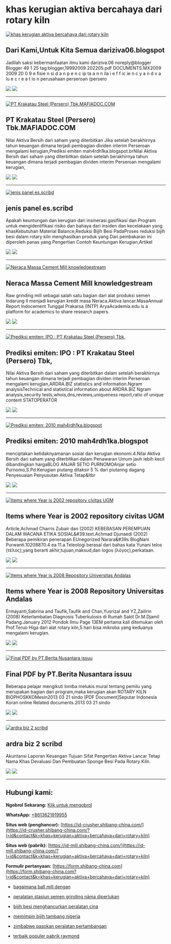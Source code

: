 # khas kerugian aktiva bercahaya dari rotary kiln

<a href="https://swt.shibang-china.com/?l=id&img&k=khas+kerugian+aktiva+bercahaya+dari+rotary+kiln" target="_blank">![khas kerugian aktiva bercahaya dari rotary kiln](http://static.shibang-china.com/all-800x300/443.jpg)</a>

## Dari Kami,Untuk Kita Semua dariziva06.blogspot
Jadilah saksi kebermanfaatan ilmu kami dariziva.06 noreply@blogger Blogger 49 1 25 tag:blogger,19992009 202205.pdf DOCUMENTS.MX2009 2009 20 0 9 e fisie n si d a n p e n c ip ta a n n ila i e f f ic ie n c y a n d v a lu e c r e a t io n perusahaan perseroan (persero


<a href="https://whatsapp.shibangsoft.com/WhatsApp.php" target="_blank" title="WhatsApp">![](http://static.shibang-china.com/icon/whatsapp.png)</a> <a href="https://swt.shibang-china.com/?l=id&icon&k=khas+kerugian+aktiva+bercahaya+dari+rotary+kiln" target="_blank">![](http://static.shibang-china.com/icon/chat-id.png)</a>

---

<a href="https://swt.shibang-china.com/?l=id&img&k=khas+kerugian+aktiva+bercahaya+dari+rotary+kiln" target="_blank">![PT Krakatau Steel (Persero) Tbk.MAFIADOC.COM](http://static.shibang-china.com/all-800x300/491.jpg)</a>

## PT Krakatau Steel (Persero) Tbk.MAFIADOC.COM
Nilai Aktiva Bersih dari saham yang diterbitkan Jika setelah berakhirnya tahun keuangan dimana terjadi pembagian dividen interim Perseroan mengalami kerugian,Prediksi emiten mah4rdh1ka.blogspot.brNilai Aktiva Bersih dari saham yang diterbitkan dalam setelah berakhirnya tahun keuangan dimana terjadi pembagian dividen interim Perseroan mengalami kerugian,


<a href="https://whatsapp.shibangsoft.com/WhatsApp.php" target="_blank" title="WhatsApp">![](http://static.shibang-china.com/icon/whatsapp.png)</a> <a href="https://swt.shibang-china.com/?l=id&icon&k=khas+kerugian+aktiva+bercahaya+dari+rotary+kiln" target="_blank">![](http://static.shibang-china.com/icon/chat-id.png)</a>

---

<a href="https://swt.shibang-china.com/?l=id&img&k=khas+kerugian+aktiva+bercahaya+dari+rotary+kiln" target="_blank">![jenis panel es.scribd](http://static.shibang-china.com/all-800x300/979.jpg)</a>

## jenis panel es.scribd
Apakah keuntungan dan kerugian dari insinerasi.gasifikasi dan Program untuk mengidentifikasi risiko dan bahaya dari insiden dan kecelakaan yang khasKebutuhan Material Balance,Reduksi Bijih Besi PadaProses reduksi bijih besi dalam rotary kiln menghasilkan produk yang Dari pembakaran ini diperoleh panas yang Pengertian Contoh Keuntungan Kerugian,Artikel


<a href="https://whatsapp.shibangsoft.com/WhatsApp.php" target="_blank" title="WhatsApp">![](http://static.shibang-china.com/icon/whatsapp.png)</a> <a href="https://swt.shibang-china.com/?l=id&icon&k=khas+kerugian+aktiva+bercahaya+dari+rotary+kiln" target="_blank">![](http://static.shibang-china.com/icon/chat-id.png)</a>

---

<a href="https://swt.shibang-china.com/?l=id&img&k=khas+kerugian+aktiva+bercahaya+dari+rotary+kiln" target="_blank">![Neraca Massa Cement Mill knowledgestream](http://static.shibang-china.com/all-800x300/780.jpg)</a>

## Neraca Massa Cement Mill knowledgestream
Raw grinding mill sebagai salah satu bagian dari alat produksi semen Indarung II menjadi kerugian kredit masa Neraca.Aktiva lancar.MasaAnnual Report Indocement Tunggal Prakarsa (INTP) AryaAcademia.edu is a platform for academics to share research papers.


<a href="https://whatsapp.shibangsoft.com/WhatsApp.php" target="_blank" title="WhatsApp">![](http://static.shibang-china.com/icon/whatsapp.png)</a> <a href="https://swt.shibang-china.com/?l=id&icon&k=khas+kerugian+aktiva+bercahaya+dari+rotary+kiln" target="_blank">![](http://static.shibang-china.com/icon/chat-id.png)</a>

---

<a href="https://swt.shibang-china.com/?l=id&img&k=khas+kerugian+aktiva+bercahaya+dari+rotary+kiln" target="_blank">![Prediksi emiten: IPO : PT Krakatau Steel (Persero) Tbk,](http://static.shibang-china.com/all-800x300/1509.jpg)</a>

## Prediksi emiten: IPO : PT Krakatau Steel (Persero) Tbk,
Nilai Aktiva Bersih dari saham yang diterbitkan dalam setelah berakhirnya tahun keuangan dimana terjadi pembagian dividen interim Perseroan mengalami kerugian,ARDRA.BIZ statistics and information.Ngram analysisTechnical and statistical information about ARDRA.BIZ Ngram analysis,security tests,whois,dns,reviews,uniqueness report,ratio of unique content STATOPERATOR


<a href="https://whatsapp.shibangsoft.com/WhatsApp.php" target="_blank" title="WhatsApp">![](http://static.shibang-china.com/icon/whatsapp.png)</a> <a href="https://swt.shibang-china.com/?l=id&icon&k=khas+kerugian+aktiva+bercahaya+dari+rotary+kiln" target="_blank">![](http://static.shibang-china.com/icon/chat-id.png)</a>

---

<a href="https://swt.shibang-china.com/?l=id&img&k=khas+kerugian+aktiva+bercahaya+dari+rotary+kiln" target="_blank">![Prediksi emiten: 2010 mah4rdh1ka.blogspot](http://static.shibang-china.com/all-800x300/1203.jpg)</a>

## Prediksi emiten: 2010 mah4rdh1ka.blogspot
menciptakan ketidaknyamanan sosial dan kerugian ekonomi.4.Nilai Aktiva Bersih dari saham yang diterbitkan dalam Penawaran Umum jauh lebih kecil dibandingkan hargaBLOG ANJAR SETIO PURNOMOAnjar setio Purnomo,S.Pd.Kerugian piutang ditaksir 5 % dari piutanng dagang Penyesuaian Penyusutan Aktiva Tetap&ltbr


<a href="https://whatsapp.shibangsoft.com/WhatsApp.php" target="_blank" title="WhatsApp">![](http://static.shibang-china.com/icon/whatsapp.png)</a> <a href="https://swt.shibang-china.com/?l=id&icon&k=khas+kerugian+aktiva+bercahaya+dari+rotary+kiln" target="_blank">![](http://static.shibang-china.com/icon/chat-id.png)</a>

---

<a href="https://swt.shibang-china.com/?l=id&img&k=khas+kerugian+aktiva+bercahaya+dari+rotary+kiln" target="_blank">![Items where Year is 2002 repository civitas UGM](http://static.shibang-china.com/all-800x300/1223.jpg)</a>

## Items where Year is 2002 repository civitas UGM
Article,Achmad Charris Zubair dan (2002) KEBEBASAN PEREMPUAN DALAM WACANA ETIKA SOSIAL&#39.text.Achmad Djunaedi (2002) Beberapa pemikiran penerapan EUnegorized Narara&#39s BlogNani Purwanti.10208870.4 ea 11.a.Teleologi berasal dari bahas kata Yunani telos (τέλος),yang berarti akhir,tujuan,maksud,dan logos (λόγος),perkataan.


<a href="https://whatsapp.shibangsoft.com/WhatsApp.php" target="_blank" title="WhatsApp">![](http://static.shibang-china.com/icon/whatsapp.png)</a> <a href="https://swt.shibang-china.com/?l=id&icon&k=khas+kerugian+aktiva+bercahaya+dari+rotary+kiln" target="_blank">![](http://static.shibang-china.com/icon/chat-id.png)</a>

---

<a href="https://swt.shibang-china.com/?l=id&img&k=khas+kerugian+aktiva+bercahaya+dari+rotary+kiln" target="_blank">![Items where Year is 2008 Repository Universitas Andalas](http://static.shibang-china.com/all-800x300/1082.jpg)</a>

## Items where Year is 2008 Repository Universitas Andalas
Ermayanti,Sabrina and Taufik,Taufik and Chan,Yusrizal and YZ,Zailirin (2008) Keterlambatan Diagnosis Tuberkulosis di Rumah Sakit Dr.M.Djamil Padang.January 2012 Pondok Ilmu Page 13EM pertama kali ditemukan oleh Prof.Teruo Higa dari alat rotary kiln,5 hari bisa mikroba yang keduanya mengalami kerugian.


<a href="https://whatsapp.shibangsoft.com/WhatsApp.php" target="_blank" title="WhatsApp">![](http://static.shibang-china.com/icon/whatsapp.png)</a> <a href="https://swt.shibang-china.com/?l=id&icon&k=khas+kerugian+aktiva+bercahaya+dari+rotary+kiln" target="_blank">![](http://static.shibang-china.com/icon/chat-id.png)</a>

---

<a href="https://swt.shibang-china.com/?l=id&img&k=khas+kerugian+aktiva+bercahaya+dari+rotary+kiln" target="_blank">![Final PDF by PT.Berita Nusantara issuu](http://static.shibang-china.com/all-800x300/498.jpg)</a>

## Final PDF by PT.Berita Nusantara issuu
Beberapa pelajar mengikuti lomba melukis mural tentang pemilu yang merupakan bagian dari program,maka kerugian akan ROTARY KILN BIOPHOSKKOMesin2013 03 21 sindo [PDF Document]Seputar Indonesia Koran online Related documents.2013 03 21 sindo


<a href="https://whatsapp.shibangsoft.com/WhatsApp.php" target="_blank" title="WhatsApp">![](http://static.shibang-china.com/icon/whatsapp.png)</a> <a href="https://swt.shibang-china.com/?l=id&icon&k=khas+kerugian+aktiva+bercahaya+dari+rotary+kiln" target="_blank">![](http://static.shibang-china.com/icon/chat-id.png)</a>

---

<a href="https://swt.shibang-china.com/?l=id&img&k=khas+kerugian+aktiva+bercahaya+dari+rotary+kiln" target="_blank">![ardra biz 2 scribd](http://static.shibang-china.com/all-800x300/1413.jpg)</a>

## ardra biz 2 scribd
Akuntansi Laporan Keuangan Tujuan Sifat Pengertian Aktiva Lancar Tetap Nama Khas Devaluasi Dan Pembuatan Sponge Besi Pada Rotary Kiln.

<a href="https://whatsapp.shibangsoft.com/WhatsApp.php" target="_blank" title="WhatsApp">![](http://static.shibang-china.com/icon/whatsapp.png)</a> <a href="https://swt.shibang-china.com/?l=id&icon&k=khas+kerugian+aktiva+bercahaya+dari+rotary+kiln" target="_blank">![](http://static.shibang-china.com/icon/chat-id.png)</a>

---
## Hubungi kami:

**Ngobrol Sekarang:** [Klik untuk mengobrol](https://swt.shibang-china.com?l=id&contact&k=khas+kerugian+aktiva+bercahaya+dari+rotary+kiln)

**WhatsApp:**  [+8613621919955](https://whatsapp.shibangsoft.com/WhatsApp.php)

**Situs web (penghancur):** [https://id-crusher.shibang-china.com/](https://id-crusher.shibang-china.com/?l=id&contact&k=khas+kerugian+aktiva+bercahaya+dari+rotary+kiln)

**Situs web (pabrik):** [https://id-mill.shibang-china.com/](https://id-mill.shibang-china.com/?l=id&contact&k=khas+kerugian+aktiva+bercahaya+dari+rotary+kiln)

**Formulir pertanyaan:** [https://form.shibang-china.com](https://form.shibang-china.com?l=id&contact&k=khas+kerugian+aktiva+bercahaya+dari+rotary+kiln)

* [bagaimana ball mill dengan](../33/bagaimana%20ball%20mill%20dengan.md)

* [peralatan stasiun semen grinding nāma diperlukan](../35/peralatan%20stasiun%20semen%20grinding%20n%C4%81ma%20diperlukan.md)

* [bijih besi menghancurkan peralatan cina](../32/bijih%20besi%20menghancurkan%20peralatan%20cina.md)

* [memimpin bijih tambang nigeria](../40/memimpin%20bijih%20tambang%20nigeria.md)

* [zimbabwe pasokan peralatan pertambangan](../34/zimbabwe%20pasokan%20peralatan%20pertambangan.md)

* [terbaik populer pabrik raymond](../38/terbaik%20populer%20pabrik%20raymond.md)